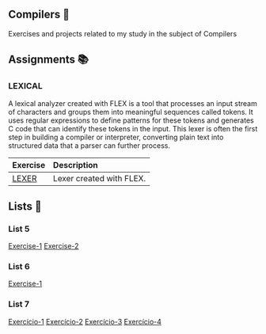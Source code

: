 ## Compilers :ledger: 
Exercises and projects related to my study in the subject of Compilers

## Assignments :books: 

### LEXICAL 

A lexical analyzer created with FLEX is a tool that processes an input stream of characters and groups them into meaningful sequences called tokens. It uses regular expressions to define patterns for these tokens and generates C code that can identify these tokens in the input. This lexer is often the first step in building a compiler or interpreter, converting plain text into structured data that a parser can further process.

| Exercise    | Description                           |
| :--------------  | :--------------------------------- |
| [LEXER](https://github.com/BeatrizPassoni/Compilers/tree/d193d1cb49baab5643d718fa16aa0e5c1a1da175/LEXICAL)  | Lexer created with FLEX. |

## Lists 📄

### List 5 

[Exercise-1](https://github.com/BeatrizPassoni/Compilers/blob/d193d1cb49baab5643d718fa16aa0e5c1a1da175/LISTA_5/LISTA_5_EXERCICIO_1.c) 
[Exercise-2](https://github.com/BeatrizPassoni/Compilers/blob/d193d1cb49baab5643d718fa16aa0e5c1a1da175/LISTA_5/LISTA_5_EXERCICIO_2.c)  

### List 6 

[Exercise-1](https://github.com/BeatrizPassoni/Compilers/tree/d193d1cb49baab5643d718fa16aa0e5c1a1da175/LISTA_6) 

### List 7 

[Exercício-1](https://github.com/BeatrizPassoni/Compilers/tree/d193d1cb49baab5643d718fa16aa0e5c1a1da175/LISTA_7/EXERCICIO_1)
[Exercício-2](https://github.com/BeatrizPassoni/Compilers/tree/d193d1cb49baab5643d718fa16aa0e5c1a1da175/LISTA_7/EXERCICIO_2)
[Exercício-3](https://github.com/BeatrizPassoni/Compilers/tree/d193d1cb49baab5643d718fa16aa0e5c1a1da175/LISTA_7/EXERCICIO_3)
[Exercício-4](https://github.com/BeatrizPassoni/Compilers/tree/d193d1cb49baab5643d718fa16aa0e5c1a1da175/LISTA_7/EXERCICIO_4)


